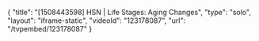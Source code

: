 {
    "title": "[1508443598] HSN | Life Stages: Aging Changes",
    "type": "solo",
    "layout": "iframe-static",
    "videoId": "123178087",
    "url": "\/tvpembed\/123178087"
}